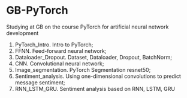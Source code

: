 # GB-PyTorch
Studying at GB on the course PyTorch for artificial neural network development
1. PyTorch_Intro.  Intro to PyTorch;
2. FFNN. Feed-forward neural network;
3. Dataloader_Dropout. Dataset, Dataloader, Dropout, BatchNorm;
4. CNN. Convolutional neural network;
5. Image_segmentation. PyTorch Segmentation resnet50;
6. Sentiment_analysis. Using one-dimensional convolutions to predict message sentiment;
7. RNN_LSTM_GRU. Sentiment analysis based on RNN, LSTM, GRU